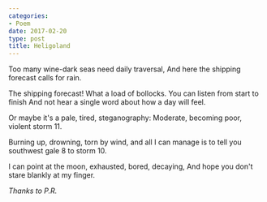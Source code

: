 ```yaml
---
categories:
- Poem
date: 2017-02-20
type: post
title: Heligoland
---
```


<div class="verse">
Too many wine-dark seas need daily traversal,
And here the shipping forecast calls for rain.

The shipping forecast! What a load of bollocks.
You can listen from start to finish
And not hear a single word about how a day will feel.

Or maybe it's a pale, tired, steganography:
Moderate, becoming poor, violent storm 11.

Burning up, drowning, torn by wind, and all I can manage
is to tell you southwest gale 8 to storm 10.

I can point at the moon, exhausted, bored, decaying,
And hope you don't stare blankly at my finger.
</div>

*Thanks to P.R.*

